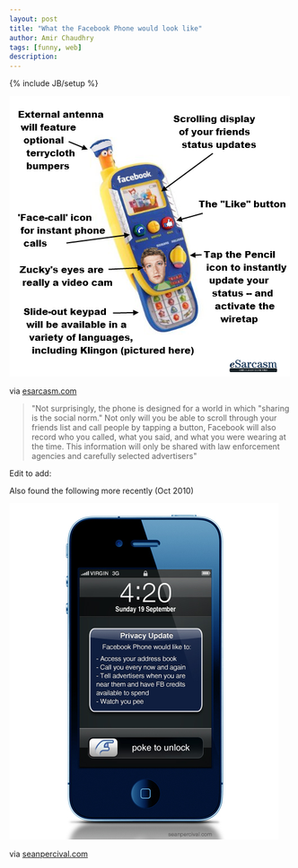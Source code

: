 ```yaml
---
layout: post
title: "What the Facebook Phone would look like"
author: Amir Chaudhry
tags: [funny, web]
description:
---
```

{% include JB/setup %}

[![Facebook Phone](/images/fb-phone/esarcasm.png)](http://www.esarcasm.com/18143/the-facebook-phone-is-real-and-we-have-one)

via [esarcasm.com](http://www.esarcasm.com/18143/the-facebook-phone-is-real-and-we-have-one/)

> "Not surprisingly, the phone is designed for a world in which "sharing
> is the social norm." Not only will you be able to scroll through your
> friends list and call people by tapping a button, Facebook will also
> record who you called, what you said, and what you were wearing at the
> time. This information will only be shared with law enforcement
> agencies and carefully selected advertisers"

Edit to add:

Also found the following more recently (Oct 2010)

[![Another Facebook Phone](/images/fb-phone/seanpercival.jpg)](http://www.seanpercival.com/blog/2010/09/19/first-photo-of-the-facebook-phone)

via [seanpercival.com](http://www.seanpercival.com/blog/2010/09/19/first-photo-of-the-facebook-phone/)
